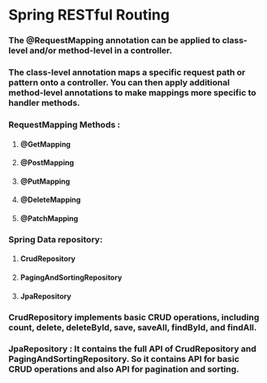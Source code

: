 # Spring RESTful Routing

### The @RequestMapping annotation can be applied to class-level and/or method-level in a controller.

### The class-level annotation maps a specific request path or pattern onto a controller. You can then apply additional method-level annotations to make mappings more specific to handler methods.

### RequestMapping Methods :

1. #### @GetMapping
2. #### @PostMapping
3. #### @PutMapping
4. #### @DeleteMapping
5. #### @PatchMapping

### Spring Data repository:

1. #### CrudRepository
2. #### PagingAndSortingRepository
3. #### JpaRepository

### CrudRepository implements basic CRUD operations, including count, delete, deleteById, save, saveAll, findById, and findAll.

### JpaRepository : It contains the full API of CrudRepository and PagingAndSortingRepository. So it contains API for basic CRUD operations and also API for pagination and sorting.
